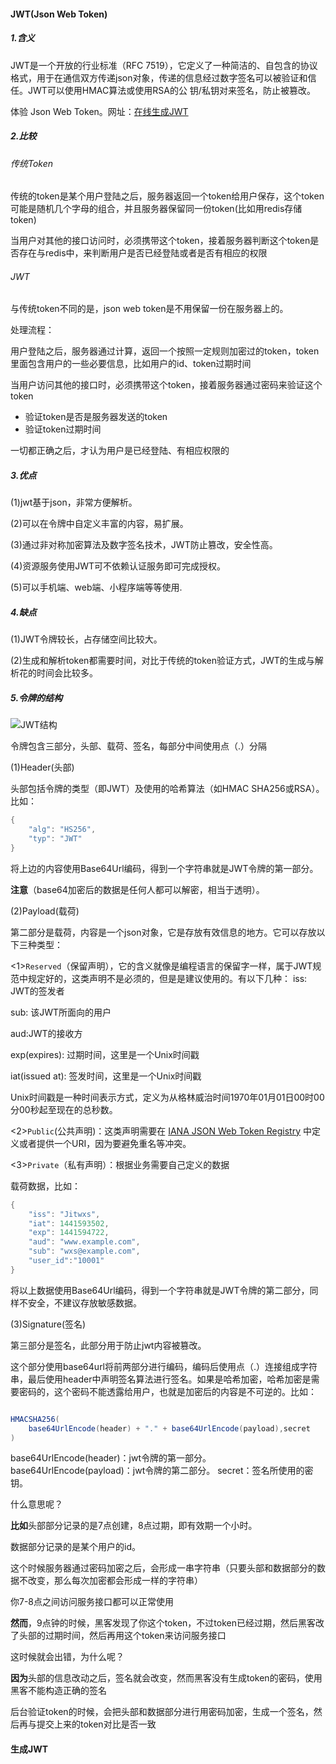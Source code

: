 #### JWT(Json Web Token)

##### 1.含义

JWT是一个开放的行业标准（RFC 7519），它定义了一种简洁的、自包含的协议格式，用于在通信双方传递json对象，传递的信息经过数字签名可以被验证和信任。JWT可以使用HMAC算法或使用RSA的公 钥/私钥对来签名，防止被篡改。

体验 Json  Web Token。网址：[在线生成JWT](https://jwt.io/)

##### 2.比较

###### 传统Token

传统的token是某个用户登陆之后，服务器返回一个token给用户保存，这个token可能是随机几个字母的组合，并且服务器保留同一份token(比如用redis存储token)

当用户对其他的接口访问时，必须携带这个token，接着服务器判断这个token是否存在与redis中，来判断用户是否已经登陆或者是否有相应的权限

###### JWT

与传统token不同的是，json web token是不用保留一份在服务器上的。

处理流程：

用户登陆之后，服务器通过计算，返回一个按照一定规则加密过的token，token里面包含用户的一些必要信息，比如用户的id、token过期时间

当用户访问其他的接口时，必须携带这个token，接着服务器通过密码来验证这个token

-   验证token是否是服务器发送的token
-   验证token过期时间

一切都正确之后，才认为用户是已经登陆、有相应权限的

##### 3.优点

(1)jwt基于json，非常方便解析。

(2)可以在令牌中自定义丰富的内容，易扩展。

(3)通过非对称加密算法及数字签名技术，JWT防止篡改，安全性高。

(4)资源服务使用JWT可不依赖认证服务即可完成授权。

(5)可以手机端、web端、小程序端等等使用.

##### 4.缺点

(1)JWT令牌较长，占存储空间比较大。

(2)生成和解析token都需要时间，对比于传统的token验证方式，JWT的生成与解析花的时间会比较多。

##### 5.令牌的结构

![JWT结构](https://cdn.hicaiji.com/halo/JWT_structure_1603373585781.png?image/auto-orient,1/resize,m_lfit,w_200/quality,q_90)

 令牌包含三部分，头部、载荷、签名，每部分中间使用点（.）分隔

(1)Header(头部)

头部包括令牌的类型（即JWT）及使用的哈希算法（如HMAC SHA256或RSA）。比如：

~~~java
{
	"alg": "HS256",
	"typ": "JWT"
}
~~~

将上边的内容使用Base64Url编码，得到一个字符串就是JWT令牌的第一部分。

**注意**（base64加密后的数据是任何人都可以解密，相当于透明）。

(2)Payload(载荷)

第二部分是载荷，内容是一个json对象，它是存放有效信息的地方。它可以存放以下三种类型：

<1>`Reserved`（保留声明），它的含义就像是编程语言的保留字一样，属于JWT规范中规定好的，这类声明不是必须的，但是是建议使用的。有以下几种：
iss: JWT的签发者

sub: 该JWT所面向的用户

aud:JWT的接收方

exp(expires): 过期时间，这里是一个Unix时间戳

iat(issued at): 签发时间，这里是一个Unix时间戳

Unix时间戳是一种时间表示方式，定义为从格林威治时间1970年01月01日00时00分00秒起至现在的总秒数。

<2>`Public`(公共声明)：这类声明需要在 [IANA JSON Web Token Registry](http://www.iana.org/assignments/jwt/jwt.xhtml) 中定义或者提供一个URI，因为要避免重名等冲突。

<3>`Private`（私有声明）：根据业务需要自己定义的数据

载荷数据，比如：

~~~java
{
	"iss": "Jitwxs",
	"iat": 1441593502,
	"exp": 1441594722,
	"aud": "www.example.com",
	"sub": "wxs@example.com",
	"user_id":"10001"
}
~~~

将以上数据使用Base64Url编码，得到一个字符串就是JWT令牌的第二部分，同样不安全，不建议存放敏感数据。

(3)Signature(签名)

第三部分是签名，此部分用于防止jwt内容被篡改。

这个部分使用base64url将前两部分进行编码，编码后使用点（.）连接组成字符串，最后使用header中声明签名算法进行签名。如果是哈希加密，哈希加密是需要密码的，这个密码不能透露给用户，也就是加密后的内容是不可逆的。比如：

~~~java

HMACSHA256(
	base64UrlEncode(header) + "." + base64UrlEncode(payload),secret
)
~~~

base64UrlEncode(header)：jwt令牌的第一部分。
base64UrlEncode(payload)：jwt令牌的第二部分。
secret：签名所使用的密钥。

什么意思呢？

**比如**头部部分记录的是7点创建，8点过期，即有效期一个小时。

数据部分记录的是某个用户的id。

这个时候服务器通过密码加密之后，会形成一串字符串（只要头部和数据部分的数据不改变，那么每次加密都会形成一样的字符串）

你7-8点之间访问服务接口都可以正常使用

**然而**，9点钟的时候，黑客发现了你这个token，不过token已经过期，然后黑客改了头部的过期时间，然后再用这个token来访问服务接口

这时候就会出错，为什么呢？

**因为**头部的信息改动之后，签名就会改变，然而黑客没有生成token的密码，使用黑客不能构造正确的签名

后台验证token的时候，会把头部和数据部分进行用密码加密，生成一个签名，然后再与提交上来的token对比是否一致



#### 生成JWT

